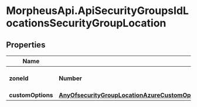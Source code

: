 # MorpheusApi.ApiSecurityGroupsIdLocationsSecurityGroupLocation

## Properties

Name | Type | Description | Notes
------------ | ------------- | ------------- | -------------
**zoneId** | **Number** | The ID of the Zone (Cloud) | 
**customOptions** | [**AnyOfsecurityGroupLocationAzureCustomOptionssecurityGroupLocationAwsCustomOptionssecurityGroupLocationOpenstackCustomOptions**](AnyOfsecurityGroupLocationAzureCustomOptionssecurityGroupLocationAwsCustomOptionssecurityGroupLocationOpenstackCustomOptions.md) |  | 



